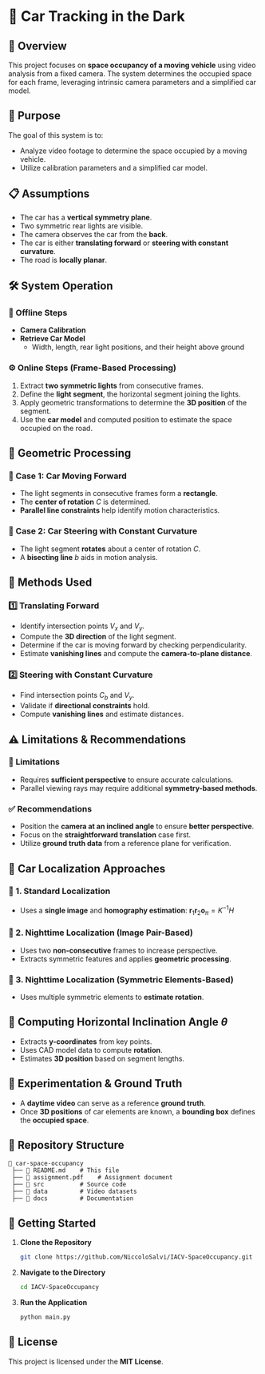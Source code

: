 # 🚀 Car Tracking in the Dark

## 📌 Overview
This project focuses on **space occupancy of a moving vehicle** using video analysis from a fixed camera. The system determines the occupied space for each frame, leveraging intrinsic camera parameters and a simplified car model.

## 🎯 Purpose
The goal of this system is to:
- Analyze video footage to determine the space occupied by a moving vehicle.
- Utilize calibration parameters and a simplified car model.

## 📋 Assumptions
- The car has a **vertical symmetry plane**.
- Two symmetric rear lights are visible.
- The camera observes the car from the **back**.
- The car is either **translating forward** or **steering with constant curvature**.
- The road is **locally planar**.

## 🛠 System Operation
### 🔧 Offline Steps
- **Camera Calibration**
- **Retrieve Car Model**
  - Width, length, rear light positions, and their height above ground

### ⚙️ Online Steps (Frame-Based Processing)
1. Extract **two symmetric lights** from consecutive frames.
2. Define the **light segment**, the horizontal segment joining the lights.
3. Apply geometric transformations to determine the **3D position** of the segment.
4. Use the **car model** and computed position to estimate the space occupied on the road.

## 📐 Geometric Processing
### 🚗 Case 1: Car Moving Forward
- The light segments in consecutive frames form a **rectangle**.
- The **center of rotation** $C$ is determined.
- **Parallel line constraints** help identify motion characteristics.

### 🔄 Case 2: Car Steering with Constant Curvature
- The light segment **rotates** about a center of rotation $C$.
- A **bisecting line** $b$ aids in motion analysis.

## 📏 Methods Used
### **1️⃣ Translating Forward**
- Identify intersection points $V_x$ and $V_y$.
- Compute the **3D direction** of the light segment.
- Determine if the car is moving forward by checking perpendicularity.
- Estimate **vanishing lines** and compute the **camera-to-plane distance**.

### **2️⃣ Steering with Constant Curvature**
- Find intersection points $C_b$ and $V_y$.
- Validate if **directional constraints** hold.
- Compute **vanishing lines** and estimate distances.

## ⚠️ Limitations & Recommendations
### 🔴 Limitations
- Requires **sufficient perspective** to ensure accurate calculations.
- Parallel viewing rays may require additional **symmetry-based methods**.

### ✅ Recommendations
- Position the **camera at an inclined angle** to ensure **better perspective**.
- Focus on the **straightforward translation** case first.
- Utilize **ground truth data** from a reference plane for verification.

## 📍 Car Localization Approaches
### 🔹 1. **Standard Localization**
- Uses a **single image** and **homography estimation**:
  $\mathbf{r}_1 \mathbf{r}_2 \mathbf{o}_{\pi} = K^{-1} H$

### 🔹 2. **Nighttime Localization (Image Pair-Based)**
- Uses two **non-consecutive** frames to increase perspective.
- Extracts symmetric features and applies **geometric processing**.

### 🔹 3. **Nighttime Localization (Symmetric Elements-Based)**
- Uses multiple symmetric elements to **estimate rotation**.

## 📏 Computing Horizontal Inclination Angle $\theta$
- Extracts **y-coordinates** from key points.
- Uses CAD model data to compute **rotation**.
- Estimates **3D position** based on segment lengths.

## 🎥 Experimentation & Ground Truth
- A **daytime video** can serve as a reference **ground truth**.
- Once **3D positions** of car elements are known, a **bounding box** defines the **occupied space**.

## 📂 Repository Structure
```
📂 car-space-occupancy
 ├── 📜 README.md    # This file
 ├── 📜 assignment.pdf    # Assignment document
 ├── 📂 src          # Source code
 ├── 📂 data         # Video datasets
 ├── 📂 docs         # Documentation
```

## 🚀 Getting Started
1. **Clone the Repository**
   ```sh
   git clone https://github.com/NiccoloSalvi/IACV-SpaceOccupancy.git
   ```
2. **Navigate to the Directory**
   ```sh
   cd IACV-SpaceOccupancy
   ```
3. **Run the Application**
   ```sh
   python main.py
   ```

## 📜 License
This project is licensed under the **MIT License**.